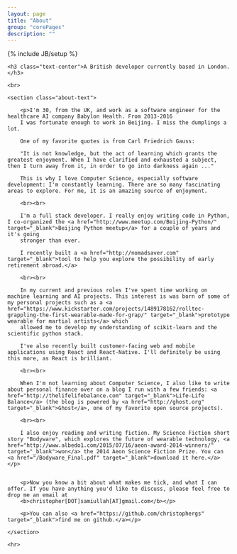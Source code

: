 ```yaml
---
layout: page
title: "About"
group: "corePages"
description: ""
---
```

{% include JB/setup %}


<div class="col-xs-12">

	<h3 class="text-center">A British developer currently based in London.</h3>

	<br>

	<section class="about-text">

		<p>I'm 30, from the UK, and work as a software engineer for the healthcare AI company Babylon Health. From 2013-2016
		I was fortunate enough to work in Beijing. I miss the dumplings a lot.

		One of my favorite quotes is from Carl Friedrich Gauss:

		"It is not knowledge, but the act of learning which grants the greatest enjoyment. When I have clarified and exhausted a subject, then I turn away from it, in order to go into darkness again ..."

		This is why I love Computer Science, especially software development: I'm constantly learning. There are so many fascinating areas to explore. For me, it is an amazing source of enjoyment. 

		<br><br>

		I'm a full stack developer. I really enjoy writing code in Python, I co-organized the <a href="http://www.meetup.com/Beijing-Python/" target="_blank">Beijing Python meetup</a> for a couple of years and it's going 
		stronger than ever.  

		I recently built a <a href="http://nomadsaver.com" target="_blank">tool to help you explore the possibility of early retirement abroad.</a>

		<br><br>

		In my current and previous roles I've spent time working on machine learning and AI projects. This interest is was born of some of my personal projects such as a <a href="https://www.kickstarter.com/projects/1489178162/rolltec-grappling-the-first-wearable-made-for-grap/" target="_blank">prototype wearable for martial artists</a> which
		allowed me to develop my understanding of scikit-learn and the scientific python stack.

		I've also recently built customer-facing web and mobile applications using React and React-Native. I'll definitely be using this more, as React is brilliant.

		<br><br>

		When I'm not learning about Computer Science, I also like to write about personal finance over on a blog I run with a few friends: <a href="http://thelifelifebalance.com" target="_blank">Life-Life Balance</a> (the blog is powered by <a href="http://ghost.org" target="_blank">Ghost</a>, one of my favorite open source projects). 

		<br><br>

		I also enjoy reading and writing fiction. My Science Fiction short story "Bodyware", which explores the future of wearable technology, <a href="http://www.albedo1.com/2015/07/16/aeon-award-2014-winners/" target="_blank">won</a> the 2014 Aeon Science Fiction Prize. You can <a href="/Bodyware_Final.pdf" target="_blank">download it here.</a> </p>


		<p>Now you know a bit about what makes me tick, and what I can offer. If you have anything you'd like to discuss, please feel free to drop me an email at 
		<b>christopher[DOT]samiullah[AT]gmail.com</b></p>

		<p>You can also <a href="https://github.com/christophergs" target="_blank">find me on github.</a></p>

	</section>

	<hr>

</div>





